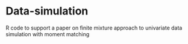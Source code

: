 # Data-simulation
 R code to support a paper on finite mixture approach to univariate data simulation with moment matching
